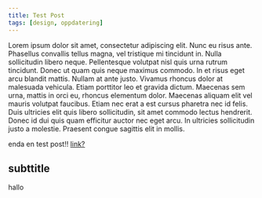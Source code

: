 ```yaml
---
title: Test Post
tags: [design, oppdatering]
---
```


Lorem ipsum dolor sit amet, consectetur adipiscing elit. Nunc eu risus ante. Phasellus convallis tellus magna, vel tristique mi tincidunt in. Nulla sollicitudin libero neque. Pellentesque volutpat nisl quis urna rutrum tincidunt. Donec ut quam quis neque maximus commodo. In et risus eget arcu blandit mattis. Nullam at ante justo. Vivamus rhoncus dolor at malesuada vehicula. Etiam porttitor leo et gravida dictum. Maecenas sem urna, mattis in orci eu, rhoncus elementum dolor. Maecenas aliquam elit vel mauris volutpat faucibus. Etiam nec erat a est cursus pharetra nec id felis. Duis ultricies elit quis libero sollicitudin, sit amet commodo lectus hendrerit. Donec id dui quis quam efficitur auctor nec eget arcu. In ultricies sollicitudin justo a molestie. Praesent congue sagittis elit in mollis.

enda en test post!! [link?](https://google.com)

## subttitle

hallo